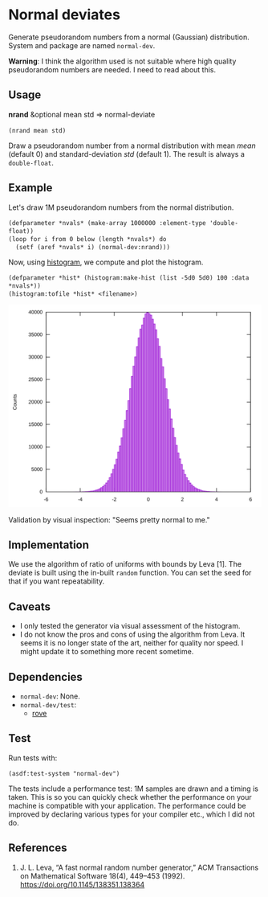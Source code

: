 # Normal deviates
Generate pseudorandom numbers from a normal (Gaussian) distribution.
System and package are named `normal-dev`.

**Warning**: I think the algorithm used is not suitable where high
quality pseudorandom numbers are needed. I need to read about this.

## Usage
**nrand** &optional mean std => normal-deviate

`(nrand mean std)`

Draw a pseudorandom number from a normal distribution with mean
*mean* (default 0) and standard-deviation *std* (default 1).
The result is always a `double-float`.

## Example
Let's draw 1M pseudorandom numbers from the normal distribution.

```common-lisp
(defparameter *nvals* (make-array 1000000 :element-type 'double-float))
(loop for i from 0 below (length *nvals*) do
  (setf (aref *nvals* i) (normal-dev:nrand)))
```

Now, using [histogram](https://github.com/thomashoullier/histogram), we
compute and plot the histogram.

```common-lisp
(defparameter *hist* (histogram:make-hist (list -5d0 5d0) 100 :data *nvals*))
(histogram:tofile *hist* <filename>)
```

![Histogram](doc/hist.svg)

Validation by visual inspection: "Seems pretty normal to me."

## Implementation
We use the algorithm of ratio of uniforms with bounds by Leva [1].
The deviate is built using the in-built `random` function. You can
set the seed for that if you want repeatability.

## Caveats
* I only tested the generator via visual assessment of the histogram.
* I do not know the pros and cons of using the algorithm from Leva. It
  seems it is no longer state of the art, neither for quality nor speed.
  I might update it to something more recent sometime.

## Dependencies
* `normal-dev`: None.
* `normal-dev/test`:
  * [rove](https://github.com/fukamachi/rove)

## Test
Run tests with:

```common-lisp
(asdf:test-system "normal-dev")
```

The tests include a performance test: 1M samples are drawn and a timing
is taken. This is so you can quickly check whether the performance on your
machine is compatible with your application. The performance could be
improved by declaring various types for your compiler etc., which I did
not do.

## References
1. J. L. Leva, “A fast normal random number generator,” ACM Transactions on
   Mathematical Software 18(4), 449–453 (1992).
   https://doi.org/10.1145/138351.138364
